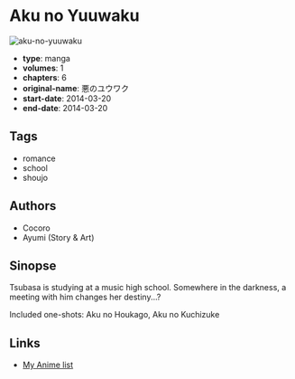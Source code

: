 # Aku no Yuuwaku

![aku-no-yuuwaku](https://cdn.myanimelist.net/images/manga/3/174443.jpg)

-   **type**: manga
-   **volumes**: 1
-   **chapters**: 6
-   **original-name**: 悪のユウワク
-   **start-date**: 2014-03-20
-   **end-date**: 2014-03-20

## Tags

-   romance
-   school
-   shoujo

## Authors

-   Cocoro
-   Ayumi (Story & Art)

## Sinopse

Tsubasa is studying at a music high school. Somewhere in the darkness, a meeting with him changes her destiny...?

Included one-shots: Aku no Houkago, Aku no Kuchizuke

## Links

-   [My Anime list](https://myanimelist.net/manga/94508/Aku_no_Yuuwaku)
